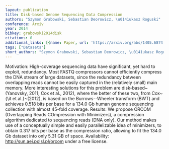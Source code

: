 ```yaml
---
layout: publication
title: Disk-based Genome Sequencing Data Compression
authors: "Szymon Grabowski, Sebastian Deorowicz, \u0141ukasz Roguski"
conference: Arxiv
year: 2014
bibkey: grabowski2014disk
citations: 0
additional_links: [{name: Paper, url: 'https://arxiv.org/abs/1405.6874'}]
tags: ["Datasets"]
short_authors: "Szymon Grabowski, Sebastian Deorowicz, \u0141ukasz Roguski"
---
```

Motivation: High-coverage sequencing data have significant, yet hard to
exploit, redundancy. Most FASTQ compressors cannot efficiently compress the DNA
stream of large datasets, since the redundancy between overlapping reads cannot
be easily captured in the (relatively small) main memory. More interesting
solutions for this problem are disk-based~(Yanovsky, 2011; Cox et al., 2012),
where the better of these two, from Cox~\{\it et al.\}~(2012), is based on the
Burrows--Wheeler transform (BWT) and achieves 0.518 bits per base for a 134.0
Gb human genome sequencing collection with almost 45-fold coverage.
  Results: We propose ORCOM (Overlapping Reads COmpression with Minimizers), a
compression algorithm dedicated to sequencing reads (DNA only). Our method
makes use of a conceptually simple and easily parallelizable idea of
minimizers, to obtain 0.317 bits per base as the compression ratio, allowing to
fit the 134.0 Gb dataset into only 5.31 GB of space.
  Availability: http://sun.aei.polsl.pl/orcom under a free license.